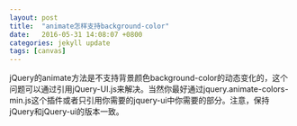 ```yaml
---
layout: post
title:  "animate怎样支持background-color"
date:   2016-05-31 14:08:07 +0800
categories: jekyll update
tags: [canvas]
---
```

jQuery的animate方法是不支持背景颜色background-color的动态变化的，这个问题可以通过引用jQuery-UI.js来解决。当然你最好通过jquery.animate-colors-min.js这个插件或者只引用你需要的jquery-ui中你需要的部分。注意，保持jQuery和jQuery-ui的版本一致。